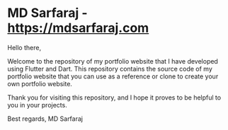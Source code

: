 # MD Sarfaraj - https://mdsarfaraj.com


Hello there,

Welcome to the repository of my portfolio website that I have developed using Flutter and Dart. This repository contains the source code of my portfolio website that you can use as a reference or clone to create your own portfolio website.

Thank you for visiting this repository, and I hope it proves to be helpful to you in your projects.

Best regards,
MD Sarfaraj
